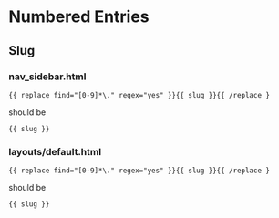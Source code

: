 # Numbered Entries
## Slug
### nav_sidebar.html
    {{ replace find="[0-9]*\." regex="yes" }}{{ slug }}{{ /replace }

should be

    {{ slug }}

### layouts/default.html
    {{ replace find="[0-9]*\." regex="yes" }}{{ slug }}{{ /replace }

should be

    {{ slug }}